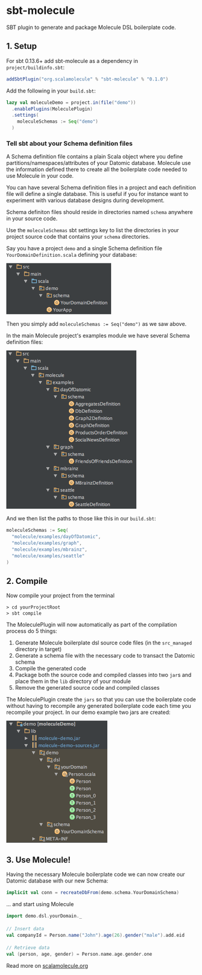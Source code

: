 # sbt-molecule
SBT plugin to generate and package Molecule DSL boilerplate code.

## 1. Setup

For sbt 0.13.6+ add sbt-molecule as a dependency in `project/buildinfo.sbt`:

```scala
addSbtPlugin("org.scalamolecule" % "sbt-molecule" % "0.1.0")
```

Add the following in your `build.sbt`:

```scala
lazy val moleculeDemo = project.in(file("demo"))
  .enablePlugins(MoleculePlugin)
  .settings(
    moleculeSchemas := Seq("demo")
  )
```

### Tell sbt about your Schema definition files

A Schema definition file contains a plain Scala object where you define 
partitions/namespaces/attributes of your Datomic database. Molecule use the information
defined there to create all the boilerplate code needed to use Molecule in your code.

You can have several Schema definition files in a project and each definition file will
define a single database. This is useful if you for instance want to experiment with various
database designs during development.

Schema definiton files should reside in directories named `schema` anywhere in your source code.

Use the `moleculeSchemas` sbt settings key to list the directories in your project source
code that contains your `schema` directories.

Say you have a project `demo` and a single Schema definition file `YourDomainDefinition.scala`
defining your database:

![](img/dirs1.png)

Then you simply add `moleculeSchemas := Seq("demo")` as we saw above.

In the main Molecule project's examples module we have several Schema definition files:

![](img/dirs2.png)

And we then list the paths to those like this in our `build.sbt`:

```scala
moleculeSchemas := Seq(
  "molecule/examples/dayOfDatomic",
  "molecule/examples/graph",
  "molecule/examples/mbrainz",
  "molecule/examples/seattle"
)
```

## 2. Compile

Now compile your project from the terminal

```
> cd yourProjectRoot
> sbt compile
```

The MoleculePlugin will now automatically as part of the compilation process do 5 things:

1. Generate Molecule boilerplate dsl source code files (in the `src_managed` directory in target)
2. Generate a schema file with the necessary code to transact the Datomic schema  
3. Compile the generated code
4. Package both the source code and compiled classes into two `jar`s and place them in the `lib` directory of your module
5. Remove the generated source code and compiled classes

The MoleculePlugin create the `jars` so that you can use the boilerplate code without having to recompile any 
generated boilerplate code each time you recompile your project. In our demo example two jars are created:

![](img/jars.png)


## 3. Use Molecule!

Having the necessary Molecule boilerplate code we can now create our Datomic database with our new Schema:

```scala
implicit val conn = recreateDbFrom(demo.schema.YourDomainSchema)
```

... and start using Molecule

```scala
import demo.dsl.yourDomain._

// Insert data
val companyId = Person.name("John").age(26).gender("male").add.eid

// Retrieve data
val (person, age, gender) = Person.name.age.gender.one
```

Read more on [scalamolecule.org](http://www.scalamolecule.org)